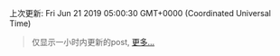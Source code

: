 
  
 上次更新: Fri Jun 21 2019 05:00:30 GMT+0000 (Coordinated Universal Time) 

 > 仅显示一小时内更新的post, [更多...](screenshots/)
  